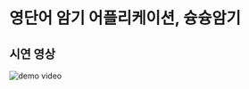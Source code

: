 # 영단어 암기 어플리케이션, 슝슝암기

## 시연 영상
![demo video](https://www.youtube.com/watch?v=h09R2n-J2m0&feature=youtu.be)
